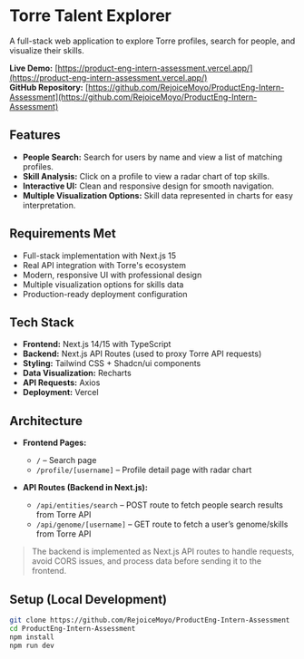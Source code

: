 # Torre Talent Explorer

A full-stack web application to explore Torre profiles, search for people, and visualize their skills.

**Live Demo:** [https://product-eng-intern-assessment.vercel.app/](https://product-eng-intern-assessment.vercel.app/)  
**GitHub Repository:** [https://github.com/RejoiceMoyo/ProductEng-Intern-Assessment](https://github.com/RejoiceMoyo/ProductEng-Intern-Assessment)

## Features

- **People Search:** Search for users by name and view a list of matching profiles.
- **Skill Analysis:** Click on a profile to view a radar chart of top skills.
- **Interactive UI:** Clean and responsive design for smooth navigation.
- **Multiple Visualization Options:** Skill data represented in charts for easy interpretation.

## Requirements Met

- Full-stack implementation with Next.js 15  
- Real API integration with Torre's ecosystem  
- Modern, responsive UI with professional design  
- Multiple visualization options for skills data  
- Production-ready deployment configuration  

## Tech Stack

- **Frontend:** Next.js 14/15 with TypeScript  
- **Backend:** Next.js API Routes (used to proxy Torre API requests)  
- **Styling:** Tailwind CSS + Shadcn/ui components  
- **Data Visualization:** Recharts  
- **API Requests:** Axios  
- **Deployment:** Vercel  

## Architecture

- **Frontend Pages:**  
  - `/` – Search page  
  - `/profile/[username]` – Profile detail page with radar chart  

- **API Routes (Backend in Next.js):**  
  - `/api/entities/search` – POST route to fetch people search results from Torre API  
  - `/api/genome/[username]` – GET route to fetch a user’s genome/skills from Torre API  

> The backend is implemented as Next.js API routes to handle requests, avoid CORS issues, and process data before sending it to the frontend.

## Setup (Local Development)

```bash
git clone https://github.com/RejoiceMoyo/ProductEng-Intern-Assessment
cd ProductEng-Intern-Assessment
npm install
npm run dev
